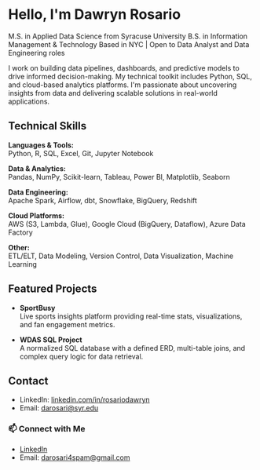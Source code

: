# Hello, I'm Dawryn Rosario

M.S. in Applied Data Science from Syracuse University
B.S. in Information Management & Technology
Based in NYC | Open to Data Analyst and Data Engineering roles  

I work on building data pipelines, dashboards, and predictive models to drive informed decision-making. My technical toolkit includes Python, SQL, and cloud-based analytics platforms. I'm passionate about uncovering insights from data and delivering scalable solutions in real-world applications.

## Technical Skills

**Languages & Tools:**  
Python, R, SQL, Excel, Git, Jupyter Notebook  

**Data & Analytics:**  
Pandas, NumPy, Scikit-learn, Tableau, Power BI, Matplotlib, Seaborn  

**Data Engineering:**  
Apache Spark, Airflow, dbt, Snowflake, BigQuery, Redshift  

**Cloud Platforms:**  
AWS (S3, Lambda, Glue), Google Cloud (BigQuery, Dataflow), Azure Data Factory  

**Other:**  
ETL/ELT, Data Modeling, Version Control, Data Visualization, Machine Learning

## Featured Projects

- **SportBusy**  
  Live sports insights platform providing real-time stats, visualizations, and fan engagement metrics.

- **WDAS SQL Project**  
  A normalized SQL database with a defined ERD, multi-table joins, and complex query logic for data retrieval.

## Contact

- LinkedIn: [linkedin.com/in/rosariodawryn](https://www.linkedin.com/in/rosariodawryn/)  
- Email: darosari@syr.edu

### 📫 Connect with Me

- [LinkedIn](https://www.linkedin.com/in/rosariodawryn/)
- Email: darosari4spam@gmail.com
